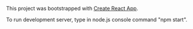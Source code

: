 This project was bootstrapped with [Create React App](https://github.com/facebook/create-react-app).

To run development server, type in node.js console command "npm start".

